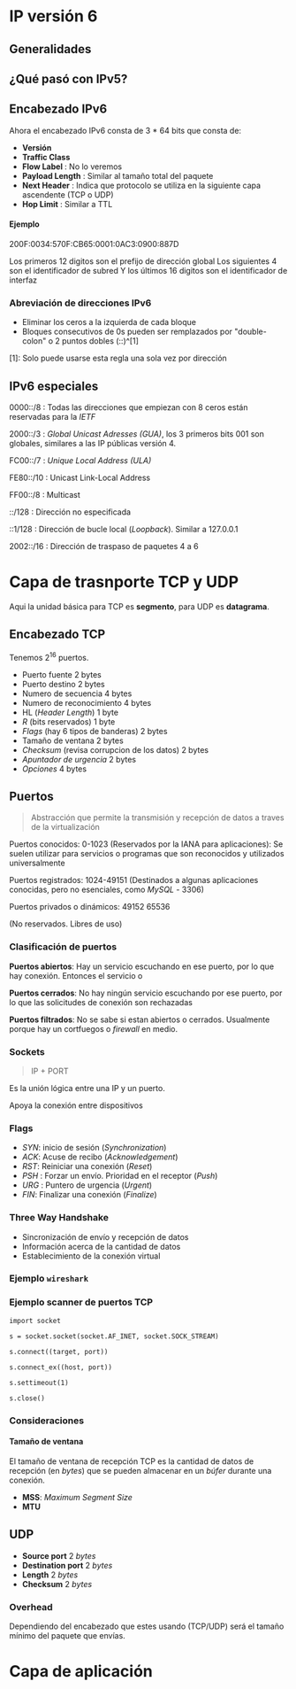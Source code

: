 # IP versión 6

## Generalidades

## ¿Qué pasó con IPv5?

## Encabezado IPv6

Ahora el encabezado IPv6 consta de 3 \* 64 bits que consta de:

- **Versión**
- **Traffic Class**
- **Flow Label** : No lo veremos
- **Payload Length** : Similar al tamaño total del paquete
- **Next Header** : Indica que protocolo se utiliza en la siguiente capa ascendente (TCP o UDP)
- **Hop Limit** : Similar a TTL

#### Ejemplo

200F:0034:570F:CB65:0001:0AC3:0900:887D

Los primeros 12 digitos son el prefijo de dirección global
Los siguientes 4 son el identificador de subred
Y los últimos 16 digitos son el identificador de interfaz

### Abreviación de direcciones IPv6

- Eliminar los ceros a la izquierda de cada bloque
- Bloques consecutivos de 0s pueden ser remplazados por "double-colon" o 2 puntos dobles (::)^[1]

[1]: Solo puede usarse esta regla una sola vez por dirección

## IPv6 especiales

0000::/8 : Todas las direcciones que empiezan con 8 ceros están reservadas para la *IETF*

2000::/3 : *Global Unicast Adresses (GUA)*, los 3 primeros bits 001 son globales, similares a las IP públicas versión 4.

FC00::/7 : *Unique Local Address (ULA)*

FE80::/10 : Unicast Link-Local Address

FF00::/8 : Multicast

::/128 : Dirección no especificada

::1/128 : Dirección de bucle local (*Loopback*). Similar a 127.0.0.1

2002::/16 : Dirección de traspaso de paquetes 4 a 6

# Capa de trasnporte TCP y UDP

Aqui la unidad básica para TCP es **segmento**, para UDP es **datagrama**.

## Encabezado TCP

Tenemos $2^{16}$ puertos.

- Puerto fuente 2 bytes
- Puerto destino 2 bytes
- Numero de secuencia 4 bytes
- Numero de reconocimiento 4 bytes
- HL (*Header Length*) 1 byte
- *R* (bits reservados) 1 byte
- *Flags* (hay 6 tipos de banderas) 2 bytes
- Tamaño de ventana 2 bytes
- *Checksum* (revisa corrupcion de los datos) 2 bytes
- *Apuntador de urgencia* 2 bytes
- *Opciones* 4 bytes

## Puertos

> Abstracción que permite la transmisión y recepción de datos a traves de la virtualización

Puertos conocidos: 0-1023 (Reservados por la IANA para aplicaciones):
Se suelen utilizar para servicios o programas que son reconocidos y utilizados universalmente

Puertos registrados: 1024-49151 (Destinados a algunas aplicaciones conocidas, pero no esenciales, como *MySQL* - 3306)

Puertos privados o dinámicos: 49152 65536

(No reservados. Libres de uso)

### Clasificación de puertos

**Puertos abiertos**: Hay un servicio escuchando en ese puerto, por lo que hay conexión. Entonces el servicio o

**Puertos cerrados**: No hay ningún servicio escuchando por ese puerto, por lo que las solicitudes de conexión son rechazadas

**Puertos filtrados**: No se sabe si estan abiertos o cerrados. Usualmente porque hay un cortfuegos o *firewall* en medio.

### Sockets

> IP + PORT

Es la unión lógica entre una IP y un puerto.

Apoya la conexión entre dispositivos

### Flags

- *SYN*: inicio de sesión (*Synchronization*)
- *ACK*: Acuse de recibo (*Acknowledgement*)
- *RST*: Reiniciar una conexión (*Reset*)
- *PSH* : Forzar un envío. Prioridad en el receptor (*Push*)
- *URG* : Puntero de urgencia (*Urgent*)
- *FIN*: Finalizar una conexión (*Finalize*)

### Three Way Handshake

- Sincronización de envío y recepción de datos
- Información acerca de la cantidad de datos
- Establecimiento de la conexión virtual

### Ejemplo `wireshark`

### Ejemplo scanner de puertos TCP

`import socket`

`s = socket.socket(socket.AF_INET, socket.SOCK_STREAM)`

`s.connect((target, port))`

`s.connect_ex((host, port))`

`s.settimeout(1)`

`s.close()`

### Consideraciones

#### Tamaño de ventana

El tamaño de ventana de recepción TCP es la cantidad de datos de recepción (en *bytes*) que se pueden almacenar en un *búfer* durante una conexión.

- **MSS**: *Maximum Segment Size*
- **MTU**

## UDP

- **Source port** 2 *bytes*
- **Destination port** 2 *bytes*
- **Length** 2 *bytes*
- **Checksum** 2 *bytes*

### Overhead

Dependiendo del encabezado que estes usando (TCP/UDP) será el tamaño mínimo del paquete que envías.

# Capa de aplicación